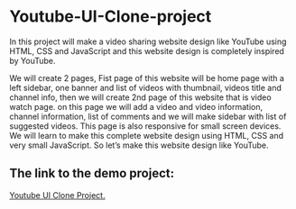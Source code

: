 # Youtube-UI-Clone-project
In this project will make a video sharing website design like YouTube using HTML, CSS and JavaScript and this website design is completely inspired by YouTube.

We will create 2 pages, Fist page of this website will be home page with a left sidebar, one banner and list of videos with thumbnail, videos title and channel info, then we will create 2nd page of this website that is video watch page. on this page we will add a video and video information, channel information, list of comments and we will make sidebar with list of suggested videos. This page is also responsive for small screen devices. We will learn to make this complete website design using HTML, CSS and very small JavaScript. So let’s make this website design like YouTube.

## The link to the demo project:
  [Youtube UI Clone Project.](https://khitermedachraf.github.io/Youtube-UI-Clone-project/)
